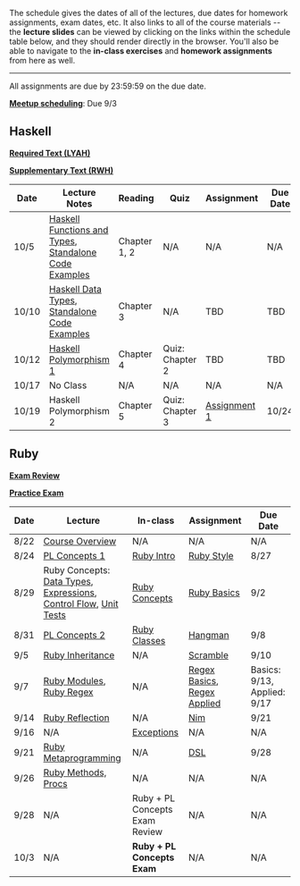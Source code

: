 The schedule gives the dates of all of the lectures, due dates for homework
assignments, exam dates, etc. It also links to all of the course materials --
the **lecture slides** can be viewed by clicking on the links within the
schedule table below, and they should render directly in the browser. You'll
also be able to navigate to the **in-class exercises** and **homework
assignments** from here as well.

--------------------------------------------------------------------------------

All assignments are due by 23:59:59 on the due date.

[**Meetup scheduling**](assignments/meetup.md): Due 9/3

Haskell
-------

[**Required Text (LYAH)**](http://learnyouahaskell.com/chapters)

[**Supplementary Text (RWH)**](http://book.realworldhaskell.org/read/)

Date  | Lecture Notes | Reading | Quiz | Assignment | Due Date
----  | ------------- | ------- | ---- | ---------- | --------
10/5  | [Haskell Functions and Types](lectures/haskell/1-functions_types/notes.pdf), [Standalone Code Examples](lectures/haskell/1-functions_types/notes.hs) | Chapter 1, 2 | N/A | N/A | N/A
10/10 | [Haskell Data Types](lectures/haskell/2-data_types/notes.pdf), [Standalone Code Examples](lectures/haskell/2-data_types/notes.hs) | Chapter 3 | N/A | TBD | TBD
10/12 | [Haskell Polymorphism 1](lectures/haskell/3-polymorphism_1/notes.pdf) | Chapter 4 | Quiz: Chapter 2 | TBD | TBD
10/17 | No Class | N/A | N/A | N/A | N/A
10/19 | Haskell Polymorphism 2 | Chapter 5 | Quiz: Chapter 3 | [Assignment 1](./assignments/haskell/1-types_functions/assignment.pdf) | 10/24

Ruby
----

[**Exam Review**](exams/review-ruby.md)

[**Practice Exam**](exams/practice_exam.pdf)

Date | Lecture | In-class | Assignment | Due Date
---- | ------- | -------- | ---------- | --------
8/22 | [Course Overview](slides/course_overview/slides.pdf) | N/A | N/A | N/A
8/24 | [PL Concepts 1](slides/pl_concepts/1/slides.pdf) | [Ruby Intro](class_exercises/ruby/0-intro.md) | [Ruby Style](assignments/ruby/0-style/) | 8/27
8/29 | Ruby Concepts: [Data Types](slides/ruby/1/a-data_types/slides.pdf), [Expressions](slides/ruby/1/b-expressions/slides.pdf), [Control Flow](slides/ruby/1/c-control_flow/slides.pdf), [Unit Tests](slides/ruby/1/d-unit_tests/slides.pdf) | [Ruby Concepts](class_exercises/ruby/1-basics.md) | [Ruby Basics](assignments/ruby/1-basics/) | 9/2
8/31 | [PL Concepts 2](slides/pl_concepts/2/slides.pdf) | [Ruby Classes](class_exercises/ruby/2-classes/) | [Hangman](assignments/ruby/2-hangman/) | 9/8
9/5  | [Ruby Inheritance](slides/ruby/2/a-inheritance/slides.pdf) | N/A | [Scramble](assignments/ruby/3-scramble//) | 9/10
9/7  | [Ruby Modules](slides/ruby/2/b-modules/slides.pdf), [Ruby Regex](slides/ruby/3-regex/slides.pdf) | N/A | [Regex Basics](assignments/ruby/4-regexp_basics/), [Regex Applied](assignments/ruby/5-regexp_applied/) | Basics: 9/13, Applied: 9/17
9/14 | [Ruby Reflection](slides/ruby/4-reflection/slides.pdf) | N/A | [Nim](assignments/ruby/6-nim/) | 9/21
9/16 | N/A | [Exceptions](class_exercises/ruby/3-exceptions) | N/A | N/A
9/21 | [Ruby Metaprogramming](slides/ruby/5-metaprogramming/slides.pdf) | N/A | [DSL](assignments/ruby/7-dsl/) | 9/28
9/26 | [Ruby Methods, Procs](slides/ruby/6-methods_procs/slides.pdf) | N/A | N/A | N/A
9/28 | N/A | Ruby + PL Concepts Exam Review | N/A | N/A
10/3 | N/A | **Ruby + PL Concepts Exam** | N/A | N/A
